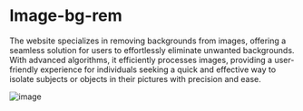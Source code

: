 # Image-bg-rem

The website specializes in removing backgrounds from images, offering a seamless solution for users to effortlessly eliminate unwanted backgrounds. With advanced algorithms, it efficiently processes images, providing a user-friendly experience for individuals seeking a quick and effective way to isolate subjects or objects in their pictures with precision and ease.

![image](https://github.com/Hritik6207/Image-bg-rem/assets/103347828/f3c32316-edd4-43ef-8919-d83319e00f77)
